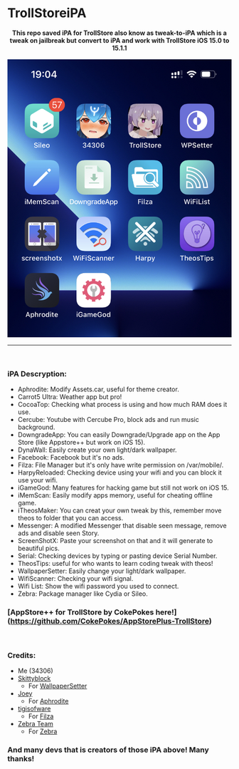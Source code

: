 # TrollStoreiPA

<div style="text-align: center;">
<b>This repo saved iPA for TrollStore also know as tweak-to-iPA which is a tweak on jailbreak but convert to iPA and work with TrollStore iOS 15.0 to 15.1.1</b><br><br>

<img src="https://raw.githubusercontent.com/34306/TrollStoreiPA/main/PreviewImage.jpeg">
</div>

___
<br>

### iPA Descryption:
* Aphrodite: Modify Assets.car, useful for theme creator.
* Carrot5 Ultra: Weather app but pro!
* CocoaTop: Checking what process is using and how much RAM does it use.
* Cercube: Youtube with Cercube Pro, block ads and run music background.
* DowngradeApp: You can easily Downgrade/Upgrade app on the App Store (like Appstore++ but work on iOS 15).
* DynaWall: Easily create your own light/dark wallpaper.
* Facebook: Facebook but it's no ads.
* Filza: File Manager but it's only have write permission on /var/mobile/.
* HarpyReloaded: Checking device using your wifi and you can block it use your wifi.
* iGameGod: Many features for hacking game but still not work on iOS 15.
* iMemScan: Easily modify apps memory, useful for cheating offline game.
* iTheosMaker: You can creat your own tweak by this, remember move theos to folder that you can access.
* Messenger: A modified Messenger that disable seen message, remove ads and disable seen Story.
* ScreenShotX: Paste your screenshot on that and it will generate to beautiful pics.
* Serial: Checking devices by typing or pasting device Serial Number.
* TheosTips: useful for who wants to learn coding tweak with theos!
* WallpaperSetter: Easily change your light/dark wallpaper.
* WifiScanner: Checking your wifi signal.
* Wifi List: Show the wifi password you used to connect.
* Zebra: Package manager like Cydia or Sileo.


### [AppStore++ for TrollStore by CokePokes here!] (https://github.com/CokePokes/AppStorePlus-TrollStore)


<br>

### Credits:
* Me (34306)
* [Skittyblock](https://github.com/Skittyblock)
  * For [WallpaperSetter](https://github.com/Skittyblock/WallpaperSetter)
* [Joey](https://github.com/joey-gm)
  * For [Aphrodite](https://github.com/joey-gm/Aphrodite)
* [tigisofware](https://github.com/tigisoftware)
  * For [Filza](https://github.com/tigisoftware/Filza-localization)
* [Zebra Team](https://github.com/zbrateam)
  * For [Zebra](https://github.com/zbrateam/Zebra)

### And many devs that is creators of those iPA above! Many thanks!
